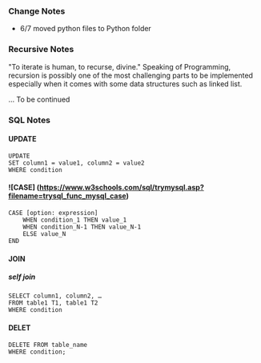 ### Change Notes
- 6/7 moved python files to Python folder

### Recursive Notes

"To iterate is human, to recurse, divine."
Speaking of Programming, recursion is possibly one of the most challenging parts to be implemented especially when it comes with some data structures such as linked list.

… To be continued

### SQL Notes
#### UPDATE
```
UPDATE
SET column1 = value1, column2 = value2
WHERE condition
```
#### ![CASE] (https://www.w3schools.com/sql/trymysql.asp?filename=trysql_func_mysql_case)
```
CASE [option: expression]
    WHEN condition_1 THEN value_1
    WHEN condition_N-1 THEN value_N-1
    ELSE value_N
END
```
#### JOIN
##### self join
```
SELECT column1, column2, …
FROM table1 T1, table1 T2
WHERE condition
```
#### DELET
```
DELETE FROM table_name
WHERE condition;
```

